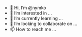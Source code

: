 - 👋 Hi, I’m @nymko
- 👀 I’m interested in ...
- 🌱 I’m currently learning ...
- 💞️ I’m looking to collaborate on ...
- 📫 How to reach me ...

<!---
nymko/nymko is a ✨ special ✨ repository because its `README.md` (this file) appears on your GitHub profile.
You can click the Preview link to take a look at your changes.
--->
